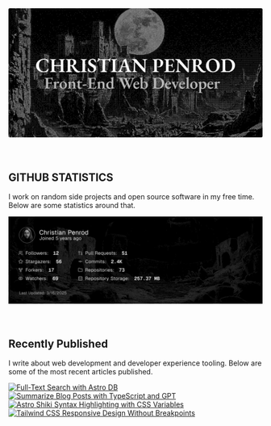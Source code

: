 
<picture>
  <source media="(prefers-color-scheme: dark)" srcset="assets/banner.dark.png?v=e107255a-8e60-4c1f-a34d-8baa803523e1" width="843px" />
  <source media="(prefers-color-scheme: light)" srcset="assets/banner.light.png?v=e107255a-8e60-4c1f-a34d-8baa803523e1" width="843px" />
  <img src="assets/banner.dark.png?v=e107255a-8e60-4c1f-a34d-8baa803523e1" alt="Banner" width="843px" />
</picture>
<br />
<br />
<br />
<h2>GITHUB STATISTICS</h2>
<p>I work on random side projects and open source software in my free time. Below are some statistics around that.</p>
<picture>
  <source media="(prefers-color-scheme: dark)" srcset="assets/statistics.dark.png?v=e107255a-8e60-4c1f-a34d-8baa803523e1" width="843px" />
  <source media="(prefers-color-scheme: light)" srcset="assets/statistics.light.png?v=e107255a-8e60-4c1f-a34d-8baa803523e1" width="843px" />
  <img src="assets/statistics.dark.png?v=e107255a-8e60-4c1f-a34d-8baa803523e1" alt="Github Statistics" width="843px" />
</picture>
<br />
<br />
<br />
<h2>Recently Published</h2>
<p>I write about web development and developer experience tooling. Below are some of the most recent articles published.</p>
<a href="https://christianpenrod.com/blog/full-text-search-with-astro-db"><img src="https://christianpenrod.com/blog/full-text-search-with-astro-db.png?v=e107255a-8e60-4c1f-a34d-8baa803523e1" alt="Full-Text Search with Astro DB" width="421px" /></a>
<a href="https://christianpenrod.com/blog/summarize-blog-posts-with-typescript-and-gpt"><img src="https://christianpenrod.com/blog/summarize-blog-posts-with-typescript-and-gpt.png?v=e107255a-8e60-4c1f-a34d-8baa803523e1" alt="Summarize Blog Posts with TypeScript and GPT" width="421px" /></a>
<a href="https://christianpenrod.com/blog/astro-shiki-syntax-highlighting-with-css-variables"><img src="https://christianpenrod.com/blog/astro-shiki-syntax-highlighting-with-css-variables.png?v=e107255a-8e60-4c1f-a34d-8baa803523e1" alt="Astro Shiki Syntax Highlighting with CSS Variables" width="421px" /></a>
<a href="https://christianpenrod.com/blog/tailwindcss-responsive-design-without-breakpoints"><img src="https://christianpenrod.com/blog/tailwindcss-responsive-design-without-breakpoints.png?v=e107255a-8e60-4c1f-a34d-8baa803523e1" alt="Tailwind CSS Responsive Design Without Breakpoints" width="421px" /></a>

